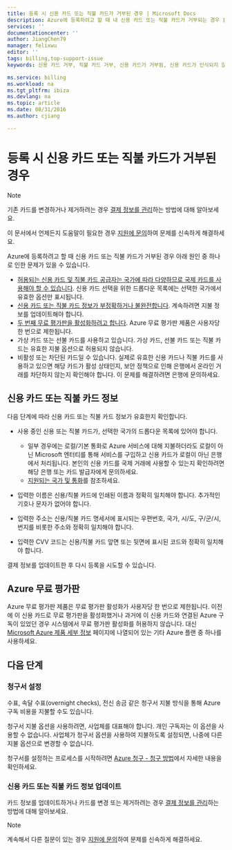 ```yaml
---
title: 등록 시 신용 카드 또는 직불 카드가 거부된 경우 | Microsoft Docs
description: Azure에 등록하려고 할 때 내 신용 카드 또는 직불 카드가 거부되는 경우 문제를 해결하는 방법에 대해 알아봅니다.
services: ''
documentationcenter: ''
author: JiangChen79
manager: felixwu
editor: ''
tags: billing,top-support-issue
keywords: 신용 카드 거부, 직불 카드 거부, 신용 카드가 거부됨, 신용 카드가 인식되지 않음

ms.service: billing
ms.workload: na
ms.tgt_pltfrm: ibiza
ms.devlang: na
ms.topic: article
ms.date: 08/31/2016
ms.author: cjiang

---
```

# 등록 시 신용 카드 또는 직불 카드가 거부된 경우
> [!NOTE]
> 기존 카드를 변경하거나 제거하려는 경우 [결제 정보를 관리](billing-how-to-change-credit-card.md)하는 방법에 대해 알아보세요.
> 
> 이 문서에서 언제든지 도움말이 필요한 경우 [지원에 문의](https://portal.azure.com/?#blade/Microsoft_Azure_Support/HelpAndSupportBlade)하여 문제를 신속하게 해결하세요.
> 
> 

Azure에 등록하려고 할 때 신용 카드 또는 직불 카드가 거부된 경우 아래 원인 중 하나로 인한 문제가 있을 수 있습니다.

* [허용되는 신용 카드 및 직불 카드 공급자는 국가에 따라 다양하므로 국제 카드를 사용해야 할 수 있습니다](#credit-or-debit-card-details). 신용 카드 선택을 위한 드롭다운 목록에는 선택한 국가에서 유효한 옵션만 표시됩니다.
* [신용 카드 또는 직불 카드 정보가 부정확하거나 불완전합니다](#credit-or-debit-card-details). 계속하려면 지불 정보를 업데이트해야 합니다.
* [두 번째 무료 평가판을 활성화하려고 합니다](#azure-free-trial). Azure 무료 평가판 제품은 사용자당 한 번으로 제한됩니다.
* 가상 카드 또는 선불 카드를 사용하고 있습니다. 가상 카드, 선불 카드 또는 직불 카드는 유효한 지불 옵션으로 허용되지 않습니다.
* 비활성 또는 차단된 카드일 수 있습니다. 실제로 유효한 신용 카드나 직불 카드를 사용하고 있으면 해당 카드가 활성 상태인지, 보안 정책으로 인해 은행에서 온라인 거래를 차단하지 않는지 확인해야 합니다. 이 문제를 해결하려면 은행에 문의하세요.

## 신용 카드 또는 직불 카드 정보
다음 단계에 따라 신용 카드 또는 직불 카드 정보가 유효한지 확인합니다.

* 사용 중인 신용 또는 직불 카드가, 선택한 국가의 드롭다운 목록에 있어야 합니다.
  
  * 일부 경우에는 로컬/기본 통화로 Azure 서비스에 대해 지불하더라도 로컬이 아닌 Microsoft 엔터티를 통해 서비스를 구입하고 신용 카드가 로컬이 아닌 은행에서 처리됩니다. 본인의 신용 카드를 국제 거래에 사용할 수 있는지 확인하려면 해당 은행 또는 카드 발급자에게 문의하세요.
  * [지원되는 국가 및 통화](billing-countries-and-currencies.md)를 참조하세요.
* 입력한 이름은 신용/직불 카드에 인쇄된 이름과 정확히 일치해야 합니다. 추가적인 기호나 문자가 없어야 합니다.
* 입력한 주소는 신용/직불 카드 명세서에 표시되는 우편번호, 국가, 시/도, 구/군/시, 번지를 비롯한 주소와 정확히 일치해야 합니다.
* 입력한 CVV 코드는 신용/직불 카드 앞면 또는 뒷면에 표시된 코드와 정확히 일치해야 합니다.

결제 정보를 업데이트한 후 다시 등록을 시도할 수 있습니다.

## Azure 무료 평가판
Azure 무료 평가판 제품은 무료 평가판 활성화가 사용자당 한 번으로 제한됩니다. 이전에 이 신용 카드로 무료 평가판을 활성화했거나 과거에 이 신용 카드와 연결된 Azure 구독이 있었던 경우 시스템에서 무료 평가판 활성화를 허용하지 않습니다. 대신 [Microsoft Azure 제품 세부 정보](https://azure.microsoft.com/support/legal/offer-details/) 페이지에 나열되어 있는 기타 Azure 플랜 중 하나를 사용하세요.

## 다음 단계
### 청구서 설정
수표, 속달 수표(overnight checks), 전신 송금 같은 청구서 지불 방식을 통해 Azure 구독 비용을 지불할 수도 있습니다.

청구서 지불 옵션을 사용하려면, 사업체를 대표해야 합니다. 개인 구독자는 이 옵션을 사용할 수 없습니다. 사업체가 청구서 옵션을 사용하여 지불하도록 설정되면, 나중에 다른 지불 옵션으로 변경할 수 없습니다.

청구서를 설정하는 프로세스를 시작하려면 [Azure 청구 - 청구 방법](https://azure.microsoft.com/pricing/invoicing/)에서 자세한 내용을 확인하세요.

### 신용 카드 또는 직불 카드 정보 업데이트
카드 정보를 업데이트하거나 카드를 변경 또는 제거하려는 경우 [결제 정보를 관리](billing-how-to-change-credit-card.md)하는 방법에 대해 알아보세요.

> [!NOTE]
> 계속해서 다른 질문이 있는 경우 [지원에 문의](https://portal.azure.com/?#blade/Microsoft_Azure_Support/HelpAndSupportBlade)하여 문제를 신속하게 해결하세요.
> 
> 

<!---HONumber=AcomDC_0928_2016-->